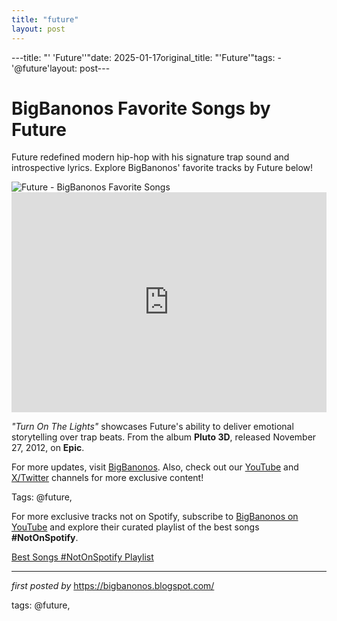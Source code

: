 ```yaml
---
title: "future"
layout: post
---
```

---title: "' 'Future''"date: 2025-01-17original_title: "'Future'"tags:  - '@future'layout: post---<!-- Title of the Post --><h1 >BigBanonos Favorite Songs by Future</h1> <!-- Introductory Text --><p >Future redefined modern hip-hop with his signature trap sound and introspective lyrics. Explore BigBanonos' favorite tracks by Future below!</p> <!-- Featured Image --><div > <img src="https://thisis-images.spotifycdn.com/37i9dQZF1DZ06evO133u6s-default.jpg" alt="Future - BigBanonos Favorite Songs" /></div> <!-- Spotify Embed --><div > <iframe src="https://open.spotify.com/embed/playlist/0eFrkUxz59hntkqckXgkWM?utm_source=generator" width="100%" height="352" frameborder="0" allowfullscreen="" allow="autoplay; clipboard-write; encrypted-media; fullscreen; picture-in-picture" loading="lazy"></iframe></div> <!-- Song Information --><div > <p><em>"Turn On The Lights"</em> showcases Future's ability to deliver emotional storytelling over trap beats. From the album <strong>Pluto 3D</strong>, released November 27, 2012, on <strong>Epic</strong>.</p></div> <!-- Footer Links --><div > <p>For more updates, visit <a href="https://bigbanonos.blogspot.com/" target="_blank">BigBanonos</a>. Also, check out our <a href="https://www.youtube.com/@BigBanonos" target="_blank">YouTube</a> and <a href="https://x.com/bigbanonos" target="_blank">X/Twitter</a> channels for more exclusive content!</p></div> <!-- Tags --><p >Tags: @future,</p><!--Subscribe and Playlist Links--><div>    <p>For more exclusive tracks not on Spotify, subscribe to <a href="https://www.youtube.com/@BigBanonos" target="_blank">BigBanonos on YouTube</a> and explore their curated playlist of the best songs <strong>#NotOnSpotify</strong>.</p>    <p><a href="https://www.youtube.com/playlist?list=PLtuNtuTatqI0kFahUCbtbfenC_ET5O_tr" target="_blank">Best Songs #NotOnSpotify Playlist<br /></a></p></div><hr /><p><em>first posted by</em> <a href="https://bigbanonos.blogspot.com/" rel="noopener" target="_new">https://bigbanonos.blogspot.com/</a></p><p>tags: @future,</p>